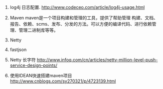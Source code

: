 1. log4j 日志配置.
http://www.codeceo.com/article/log4j-usage.html

2. Maven
maven是一个项目构建和管理的工具，提供了帮助管理 构建、文档、报告、依赖、scms、发布、分发的方法。可以方便的编译代码、进行依赖管理、管理二进制库等等。  

3. Netty
4. fastjson

5. Netty 长字符
http://www.infoq.com/cn/articles/netty-million-level-push-service-design-points/

6. 使用IDEAN快速搭建maven项目
http://www.cnblogs.com/sy270321/p/4723139.html
